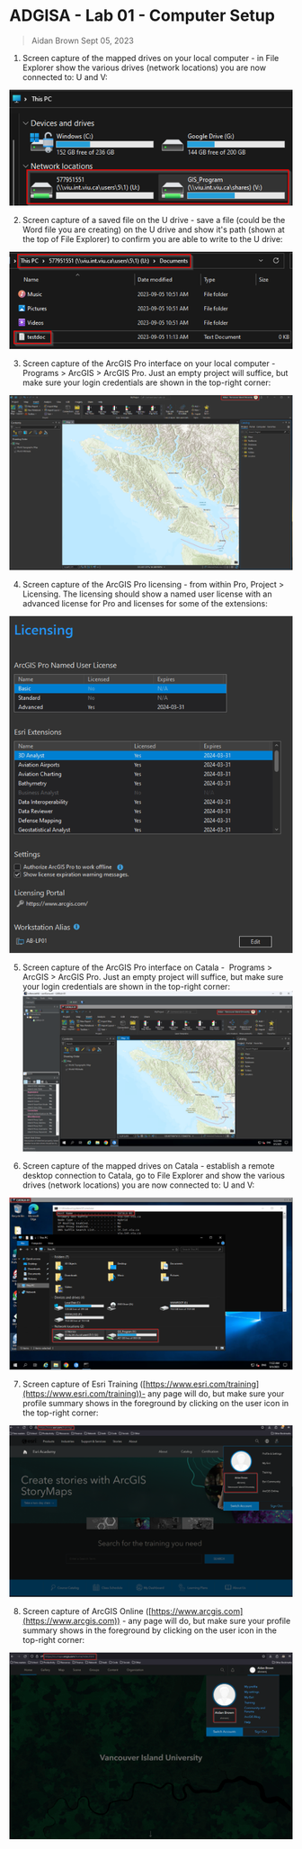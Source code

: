 # ADGISA - Lab 01 - Computer Setup

> Aidan Brown
> Sept 05, 2023


1. Screen capture of the mapped drives on your local computer - in File Explorer show the various drives (network locations) you are now connected to: U and V:

![Pasted image 20230905111206.png](../../attachments/Pasted%20image%2020230905111206.png)

2. Screen capture of a saved file on the U drive - save a file (could be the Word file you are creating) on the U drive and show it's path (shown at the top of File Explorer) to confirm you are able to write to the U drive:

![Pasted image 20230905111500.png](../../attachments/Pasted%20image%2020230905111500.png)

3. Screen capture of the ArcGIS Pro interface on your local computer -  Programs > ArcGIS > ArcGIS Pro. Just an empty project will suffice, but make sure your login credentials are shown in the top-right corner:

![Pasted image 20230905115316.png](../../attachments/Pasted%20image%2020230905115316.png)

4. Screen capture of the ArcGIS Pro licensing - from within Pro, Project > Licensing. The licensing should show a named user license with an advanced license for Pro and licenses for some of the extensions:

![Pasted image 20230905115706.png](../../attachments/Pasted%20image%2020230905115706.png)

5. Screen capture of the ArcGIS Pro interface on Catala -  Programs > ArcGIS > ArcGIS Pro. Just an empty project will suffice, but make sure your login credentials are shown in the top-right corner:
![Pasted image 20230905122356.png](../../attachments/Pasted%20image%2020230905122356.png)

6. Screen capture of the mapped drives on Catala - establish a remote desktop connection to Catala, go to File Explorer and show the various drives (network locations) you are now connected to: U and V:

![Pasted image 20230905112309.png](../../attachments/Pasted%20image%2020230905112309.png)

7. Screen capture of Esri Training ([https://www.esri.com/training](https://www.esri.com/training))- any page will do, but make sure your profile summary shows in the foreground by clicking on the user icon in the top-right corner:

![Pasted image 20230905122906.png](../../attachments/Pasted%20image%2020230905122906.png)

8.  Screen capture of ArcGIS Online ([https://www.arcgis.com](https://www.arcgis.com)) - any page will do, but make sure your profile summary shows in the foreground by clicking on the user icon in the top-right corner:

![Pasted image 20230905123102.png](../../attachments/Pasted%20image%2020230905123102.png)